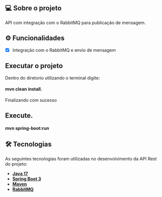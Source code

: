 ## 💻 Sobre o projeto

API com integração com o RabbitMQ para publicação de mensagem.

## ⚙️ Funcionalidades
- [x] Integração com o RabbitMQ e envio de mensagem


## Executar o projeto
Dentro do diretorio utilizando o terminal digite:

#### mvn clean install.

Finalizando com sucesso

## Execute.

#### mvn spring-boot:run

## 

## 🛠 Tecnologias

As seguintes tecnologias foram utilizadas no desenvolvimento da API Rest do projeto:

- **[Java 17](https://www.oracle.com/java)**
- **[Spring Boot 3](https://spring.io/projects/spring-boot)**
- **[Maven](https://maven.apache.org)**
- **[RabbitMQ](https://www.rabbitmq.com/)**
